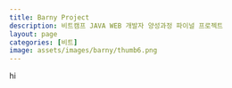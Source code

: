 ```yaml
---
title: Barny Project
description: 비트캠프 JAVA WEB 개발자 양성과정 파이널 프로젝트
layout: page
categories: [비트]
image: assets/images/barny/thumb6.png
---
```


hi
